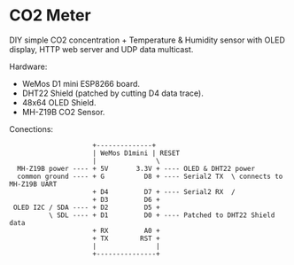 # CO2 Meter

DIY simple CO2 concentration + Temperature & Humidity sensor with OLED display, HTTP web server and UDP data multicast.

Hardware:

* WeMos D1 mini ESP8266 board.
* DHT22 Shield (patched by cutting D4 data trace).
* 48x64 OLED Shield.
* MH-Z19B CO2 Sensor.

Conections:

```text
                     +--------------+
                     | WeMos D1mini | RESET
                     |               \
  MH-Z19B power ---- + 5V       3.3V + ---- OLED & DHT22 power
  common ground ---- + G          D8 + ---- Serial2 TX  \ connects to MH-Z19B UART
                     + D4         D7 + ---- Serial2 RX  /
                     + D3         D6 +
 OLED I2C / SDA ---- + D2         D5 +
          \ SDL ---- + D1         D0 + ---- Patched to DHT22 Shield data
                     + RX         A0 +
                     + TX        RST +
                     |               |
                     +---------------+
```
